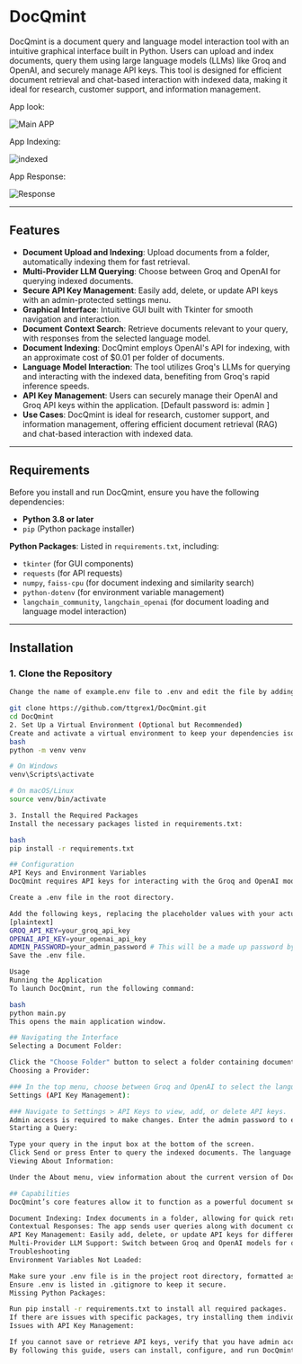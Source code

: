 # DocQmint

DocQmint is a document query and language model interaction tool with an intuitive graphical interface built in Python. Users can upload and index documents, query them using large language models (LLMs) like Groq and OpenAI, and securely manage API keys. This tool is designed for efficient document retrieval and chat-based interaction with indexed data, making it ideal for research, customer support, and information management.

App look:

![Main APP](https://github.com/user-attachments/assets/ac85f4e7-f8d2-4b0a-b18b-afdf6e22119f)

App Indexing:

![indexed](https://github.com/user-attachments/assets/60cac3bf-f5a4-4956-92bf-bb3b71a6cff5)

App Response:

![Response](https://github.com/user-attachments/assets/e51dab03-1c7f-41e4-87c1-51437d647c6e)

---

## Features

- **Document Upload and Indexing**: Upload documents from a folder, automatically indexing them for fast retrieval.
- **Multi-Provider LLM Querying**: Choose between Groq and OpenAI for querying indexed documents.
- **Secure API Key Management**: Easily add, delete, or update API keys with an admin-protected settings menu.
- **Graphical Interface**: Intuitive GUI built with Tkinter for smooth navigation and interaction.
- **Document Context Search**: Retrieve documents relevant to your query, with responses from the selected language model.
- **Document Indexing**: DocQmint employs OpenAI's API for indexing, with an approximate cost of $0.01 per folder of documents.
- **Language Model Interaction**: The tool utilizes Groq's LLMs for querying and interacting with the indexed data, benefiting from Groq's rapid inference speeds.
- **API Key Management**: Users can securely manage their OpenAI and Groq API keys within the application. [Default password is: admin ]
- **Use Cases**: DocQmint is ideal for research, customer support, and information management, offering efficient document retrieval (RAG) and chat-based interaction with indexed data.

---

## Requirements

Before you install and run DocQmint, ensure you have the following dependencies:

- **Python 3.8 or later**
- `pip` (Python package installer)

**Python Packages**: Listed in `requirements.txt`, including:
- `tkinter` (for GUI components)
- `requests` (for API requests)
- `numpy`, `faiss-cpu` (for document indexing and similarity search)
- `python-dotenv` (for environment variable management)
- `langchain_community`, `langchain_openai` (for document loading and language model interaction)

---

## Installation

### 1. Clone the Repository

```bash
Change the name of example.env file to .env and edit the file by adding your Groq API key and your OpenAI API key

git clone https://github.com/ttgrex1/DocQmint.git
cd DocQmint
2. Set Up a Virtual Environment (Optional but Recommended)
Create and activate a virtual environment to keep your dependencies isolated:
bash
python -m venv venv

# On Windows
venv\Scripts\activate

# On macOS/Linux
source venv/bin/activate

3. Install the Required Packages
Install the necessary packages listed in requirements.txt:

bash
pip install -r requirements.txt

## Configuration
API Keys and Environment Variables
DocQmint requires API keys for interacting with the Groq and OpenAI models, along with an admin password for API key management. These values should be stored in a .env file in the root directory of the project for security.

Create a .env file in the root directory.

Add the following keys, replacing the placeholder values with your actual API keys and desired admin password:
[plaintext]
GROQ_API_KEY=your_groq_api_key
OPENAI_API_KEY=your_openai_api_key
ADMIN_PASSWORD=your_admin_password # This will be a made up password by you
Save the .env file.

Usage
Running the Application
To launch DocQmint, run the following command:

bash
python main.py
This opens the main application window.

## Navigating the Interface
Selecting a Document Folder:

Click the "Choose Folder" button to select a folder containing documents (PDF, txt, word, csv or other supported formats). DocQmint will automatically index these documents.
Choosing a Provider:

### In the top menu, choose between Groq and OpenAI to select the language model provider for querying. The models for each provider can be selected from a dropdown menu.
Settings (API Key Management):

### Navigate to Settings > API Keys to view, add, or delete API keys.
Admin access is required to make changes. Enter the admin password to enable API key management.
Starting a Query:

Type your query in the input box at the bottom of the screen.
Click Send or press Enter to query the indexed documents. The language model will respond based on the content of your documents.
Viewing About Information:

Under the About menu, view information about the current version of DocQmint and the author.

## Capabilities
DocQmint’s core features allow it to function as a powerful document search and LLM interaction tool. Here’s a breakdown of its key capabilities:

Document Indexing: Index documents in a folder, allowing for quick retrieval and relevance-based search. The app uses FAISS to create embeddings and perform similarity searches.
Contextual Responses: The app sends user queries along with document contexts to the selected language model, enhancing the relevance of responses.
API Key Management: Easily add, delete, or update API keys for different providers. The settings are admin-protected, ensuring only authorized users can manage API keys.
Multi-Provider LLM Support: Switch between Groq and OpenAI models for document-based queries, with options to select specific models for each provider.
Troubleshooting
Environment Variables Not Loaded:

Make sure your .env file is in the project root directory, formatted as shown above, and contains valid API keys.
Ensure .env is listed in .gitignore to keep it secure.
Missing Python Packages:

Run pip install -r requirements.txt to install all required packages.
If there are issues with specific packages, try installing them individually (e.g., pip install faiss-cpu).
Issues with API Key Management:

If you cannot save or retrieve API keys, verify that you have admin access and the correct password.
By following this guide, users can install, configure, and run DocQmint, taking full advantage of its document retrieval and LLM interaction capabilities. For additional questions, please reach out via the repository’s Issues tab!
